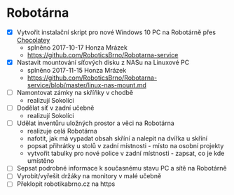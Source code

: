 # Robotárna

- [x] Vytvořit instalační skript pro nové Windows 10 PC na Robotárně přes
[Chocolatey](https://chocolatey.org/)
    - splněno 2017-10-17 Honza Mrázek
    - https://github.com/RoboticsBrno/Robotarna-service
- [x] Nastavit mountování síťových disku z NASu na Linuxové PC
    - splněno 2017-11-15 Honza Mrázek
    - https://github.com/RoboticsBrno/Robotarna-service/blob/master/linux-nas-mount.md
- [ ] Namontovat zámky na skříňky v chodbě
    - realizují Sokolíci
- [ ] Dodělat síť v zadní učebně
    - realizují Sokolíci
- [ ] Udělat inventůru uložných prostor a věci na Robotárna
    - realizuje celá Robotárna
    - nafotit, jak má vypadat obsah skříní a nalepit na dvířka u skříní
    - popsat přihrátky u stolů v zadní místnosti - místo na osobní projekty
    - vytvořit tabulky pro nové police v zadní místnosti - zapsat, co je kde umístěno
- [ ] Sepsat podrobné informace k současnému stavu PC a sítě na Robotárně
- [ ] Vyrobit/vyřešit držáky na monitory v malé učebně
- [ ] Překlopit robotikabrno.cz na https
